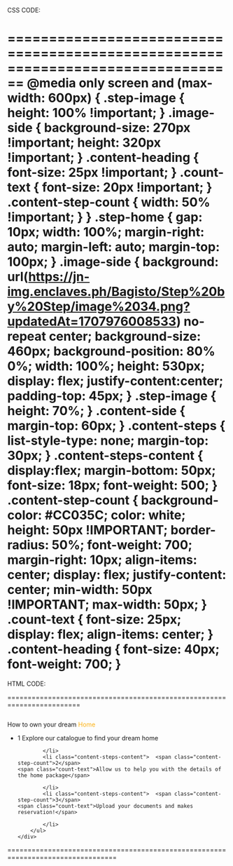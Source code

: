 


CSS CODE:

================================================================================
@media only screen and (max-width: 600px) {
    .step-image {
        height: 100% !important;
    }
    .image-side {
        background-size: 270px !important;
        height: 320px !important;
    }
    .content-heading {
        font-size: 25px !important;
    }
    .count-text {
        font-size: 20px !important;
    }
    .content-step-count {
        width: 50% !important;
    }
}
.step-home {
    gap: 10px;
    width: 100%;
    margin-right: auto;
    margin-left: auto;
    margin-top: 100px;
}
.image-side {
    background: url(https://jn-img.enclaves.ph/Bagisto/Step%20by%20Step/image%2034.png?updatedAt=1707976008533) no-repeat center;
    background-size: 460px;
    background-position: 80% 0%;
    width: 100%;
    height: 530px;
    display: flex;
    justify-content:center;
    padding-top: 45px;
}
.step-image {
    height: 70%;
}
.content-side {
    margin-top: 60px;
}
.content-steps {
    list-style-type: none;
    margin-top: 30px;
}
.content-steps-content {
    display:flex;
    margin-bottom: 50px;
    font-size: 18px;
    font-weight: 500;
}
.content-step-count {
    background-color: #CC035C;
    color: white;
    height: 50px !IMPORTANT;
    border-radius: 50%;
    font-weight: 700;
    margin-right: 10px;
    align-items: center;
    display: flex;
    justify-content: center;
    min-width: 50px !IMPORTANT;
    max-width: 50px;
}
.count-text {
    font-size: 25px;
    display: flex;
    align-items: center;
}
.content-heading {
    font-size: 40px;
    font-weight: 700;
}
=============================================================================


HTML CODE: 

========================================================================
<div class="container grid grid-cols-2 max-lg:grid-cols-1 py-[20px] max-lg:px-[32px]">
    <div class="image-side">
        <img class="step-image" src="https://jn-img.enclaves.ph/Bagisto/Step%20by%20Step/bouncing_house.gif?updatedAt=1707980528078" alt="" />
    </div>
    <div class="content-side">
        <p class="content-heading">How to own your dream
            <sapn style="color:#FCB115">Home</span>
        </p>
        <ul class="content-steps">
            <li class="content-steps-content">	<span class="content-step-count">1</span>
	<span class="count-text">Explore our catalogue to find your dream home</span>

            </li>
            <li class="content-steps-content">	<span class="content-step-count">2</span>
	<span class="count-text">Allow us to help you with the details of the home package</span>

            </li>
            <li class="content-steps-content">	<span class="content-step-count">3</span>
	<span class="count-text">Upload your documents and makes reservation!</span>

            </li>
        </ul>
    </div>
</div>
=================================================================================
